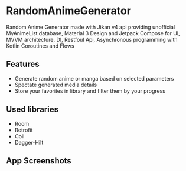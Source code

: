 # RandomAnimeGenerator
Random Anime Generator made with Jikan v4 api providing unofficial MyAnimeList database, Material 3 Design and Jetpack Compose for UI, MVVM architecture, DI, Restfoul Api, Asynchronous programming with Kotlin Coroutines and Flows

## Features
- Generate random anime or manga based on selected parameters
- Spectate generated media details
- Store your favorites in library and filter them by your progress

## Used libraries
- Room
- Retrofit
- Coil
- Dagger-Hilt

## App Screenshots
